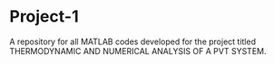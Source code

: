 # Project-1
A repository for all MATLAB codes developed for the project titled THERMODYNAMIC AND NUMERICAL ANALYSIS OF A PVT SYSTEM.

